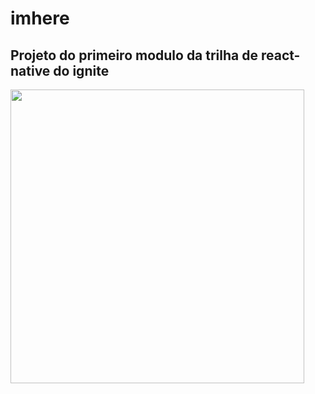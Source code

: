 # imhere
## Projeto do primeiro modulo da trilha de react-native do ignite

<p aling="center">
  <img width="470" src="imhere/assets/ezgif.com-gif-maker.gif">
<p/>
